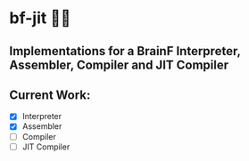 # bf-jit 🧠💥
## Implementations for a BrainF Interpreter, Assembler, Compiler and JIT Compiler

## Current Work:
- [x] Interpreter
- [x] Assembler
- [ ] Compiler
- [ ] JIT Compiler
